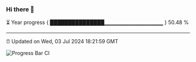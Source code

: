 ### Hi there 👋

⏳ Year progress { ███████████████▁▁▁▁▁▁▁▁▁▁▁▁▁▁▁ } 50.48 %

---

⏰ Updated on Wed, 03 Jul 2024 18:21:59 GMT

![Progress Bar CI](https://github.com/liununu/liununu/workflows/Progress%20Bar%20CI/badge.svg)
